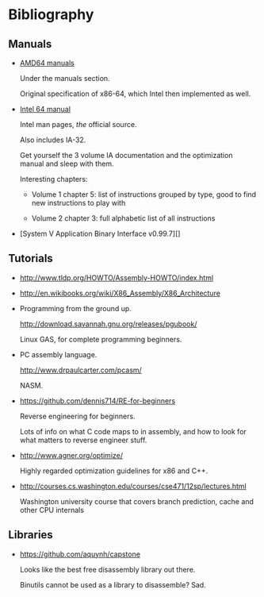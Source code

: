 # Bibliography

## Manuals

-   [AMD64 manuals](http://developer.amd.com/resources/documentation-articles/developer-guides-manuals/)

    Under the manuals section.

    Original specification of x86-64, which Intel then implemented as well.

-   [Intel 64 manual](http://www.intel.com/content/www/us/en/processors/architectures-software-developer-manuals.html)

    Intel man pages, *the* official source.

    Also includes IA-32.

    Get yourself the 3 volume IA documentation and the optimization manual and sleep with them.

    Interesting chapters:

    -   Volume 1 chapter 5: list of instructions grouped by type, good to find new instructions to play with

    -   Volume 2 chapter 3: full alphabetic list of all instructions

-   [System V Application Binary Interface v0.99.7][]

## Tutorials

-   <http://www.tldp.org/HOWTO/Assembly-HOWTO/index.html>

-   <http://en.wikibooks.org/wiki/X86_Assembly/X86_Architecture>

-   Programming from the ground up.

    <http://download.savannah.gnu.org/releases/pgubook/>

    Linux GAS, for complete programming beginners.

-   PC assembly language.

    <http://www.drpaulcarter.com/pcasm/>

    NASM.

-   <https://github.com/dennis714/RE-for-beginners>

    Reverse engineering for beginners.

    Lots of info on what C code maps to in assembly, and how to look for what matters to reverse engineer stuff.

-   <http://www.agner.org/optimize/>

    Highly regarded optimization guidelines for x86 and C++.

-   <http://courses.cs.washington.edu/courses/cse471/12sp/lectures.html>

    Washington university course that covers branch prediction, cache and other CPU internals

## Libraries

-   <https://github.com/aquynh/capstone>

    Looks like the best free disassembly library out there.

    Binutils cannot be used as a library to disassemble? Sad.

[Itanium C++ ABI]: http://mentorembedded.github.io/cxx-abi/abi.html
[System V ABI AMD64]: http://www.x86-64.org/documentation_folder/abi-0.99.pdf
